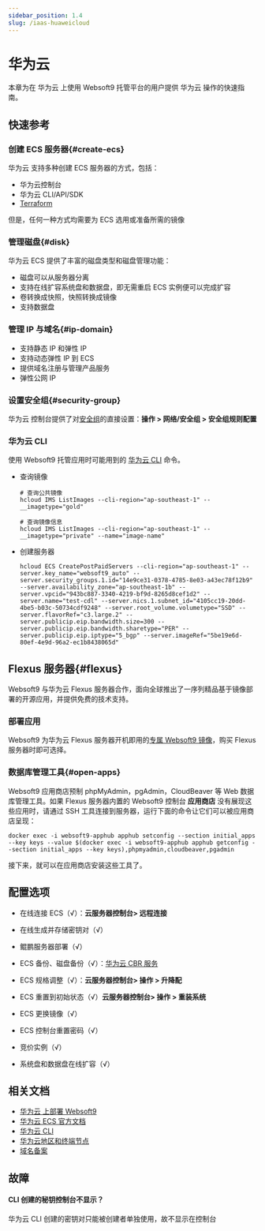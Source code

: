 ```yaml
---
sidebar_position: 1.4
slug: /iaas-huaweicloud
---
```


# 华为云

本章为在 华为云 上使用 Websoft9 托管平台的用户提供 华为云 操作的快速指南。

## 快速参考

### 创建 ECS 服务器{#create-ecs}

华为云 支持多种创建 ECS 服务器的方式，包括：

- 华为云控制台
- 华为云 CLI/API/SDK
- [Terraform](https://www.huaweicloud.com/product/aos.html)

但是，任何一种方式均需要为 ECS 选用或准备所需的镜像

### 管理磁盘{#disk}

华为云 ECS 提供了丰富的磁盘类型和磁盘管理功能：  

- 磁盘可以从服务器分离
- 支持在线扩容系统盘和数据盘，即无需重启 ECS 实例便可以完成扩容
- 卷转换成快照，快照转换成镜像
- 支持数据盘


### 管理 IP 与域名{#ip-domain}

- 支持静态 IP 和弹性 IP
- 支持动态弹性 IP 到 ECS
- 提供域名注册与管理产品服务
- 弹性公网 IP 


### 设置安全组{#security-group}

华为云 控制台提供了对[安全组](https://support.huaweicloud.com/usermanual-ecs/zh-cn_topic_0030878383.html)的直接设置：**操作 > 网络/安全组 > 安全组规则配置**


### 华为云 CLI

使用 Websoft9 托管应用时可能用到的 [华为云 CLI](https://support.huaweicloud.com/hcli/index.html) 命令。  

- 查询镜像
    ```
    # 查询公共镜像
    hcloud IMS ListImages --cli-region="ap-southeast-1" --__imagetype="gold"

    # 查询镜像信息
    hcloud IMS ListImages --cli-region="ap-southeast-1" --__imagetype="private" --name="image-name"
    ```

- 创建服务器

  ```
  hcloud ECS CreatePostPaidServers --cli-region="ap-southeast-1" --server.key_name="websoft9_auto" --server.security_groups.1.id="14e9ce31-0378-4785-8e03-a43ec78f12b9" --server.availability_zone="ap-southeast-1b" --server.vpcid="943bc887-3340-4219-bf9d-8265d8cef1d2" --server.name="test-cdl" --server.nics.1.subnet_id="4105cc19-20dd-4be5-b03c-50734cdf9248" --server.root_volume.volumetype="SSD" --server.flavorRef="c3.large.2" --server.publicip.eip.bandwidth.size=300 --server.publicip.eip.bandwidth.sharetype="PER" --server.publicip.eip.iptype="5_bgp" --server.imageRef="5be19e6d-80ef-4e9d-96a2-ec1b8438065d"
  ```

## Flexus 服务器{#flexus}

Websoft9 与华为云 Flexus 服务器合作，面向全球推出了一序列精品基于镜像部署的开源应用，并提供免费的技术支持。

### 部署应用

Websoft9 为华为云 Flexus 服务器开机即用的[专属 Websoft9 镜像](https://support.huaweicloud.com/bestpractice-hecs/bp_overview.html)，购买 Flexus 服务器时即可选择。  

### 数据库管理工具{#open-apps}

Websoft9 应用商店预制 phpMyAdmin，pgAdmin，CloudBeaver 等 Web 数据库管理工具。如果 Flexus 服务器内置的 Websoft9 控制台 **应用商店** 没有展现这些应用时，请通过 SSH 工具连接到服务器，运行下面的命令让它们可以被应用商店呈现：

```
docker exec -i websoft9-apphub apphub setconfig --section initial_apps --key keys --value $(docker exec -i websoft9-apphub apphub getconfig --section initial_apps --key keys),phpmyadmin,cloudbeaver,pgadmin
```

接下来，就可以在应用商店安装这些工具了。   


## 配置选项

- 在线连接 ECS（√）：**云服务器控制台> 远程连接**

- 在线生成并存储密钥对（√）

- 鲲鹏服务器部署（√）

- ECS 备份、磁盘备份（√）：[华为云 CBR 服务](https://www.huaweicloud.com/product/cbr.html)

- ECS 规格调整（√）：**云服务器控制台> 操作 > 升降配**

- ECS 重置到初始状态（√）**云服务器控制台> 操作 > 重装系统**

- ECS 更换镜像（√）

- ECS 控制台重置密码（√）

- 竞价实例（√）

- 系统盘和数据盘在线扩容（√）


## 相关文档

- [华为云 上部署 Websoft9](./install-huaweicloud)
- [华为云 ECS 官方文档](https://support.huaweicloud.com/ecs/index.html)
- [华为云 CLI](https://support.huaweicloud.com/hcli/index.html)
- [华为云地区和终端节点](https://developer.huaweicloud.com/endpoint)
- [域名备案](https://beian.huaweicloud.com/)

## 故障

#### CLI 创建的秘钥控制台不显示？

华为云 CLI 创建的密钥对只能被创建者单独使用，故不显示在控制台